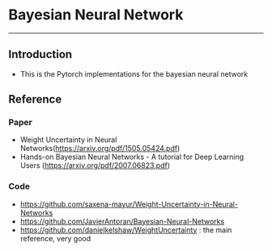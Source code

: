 # Bayesian Neural Network
---
## Introduction
- This is the Pytorch implementations for the bayesian neural network 

## Reference
### Paper
- Weight Uncertainty in Neural Networks(https://arxiv.org/pdf/1505.05424.pdf)
- Hands-on Bayesian Neural Networks - A tutorial for Deep Learning Users (https://arxiv.org/pdf/2007.06823.pdf)

### Code
- https://github.com/saxena-mayur/Weight-Uncertainty-in-Neural-Networks
- https://github.com/JavierAntoran/Bayesian-Neural-Networks
- https://github.com/danielkelshaw/WeightUncertainty : the main reference, very good